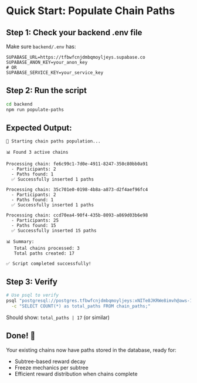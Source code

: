 # Quick Start: Populate Chain Paths

## Step 1: Check your backend .env file

Make sure `backend/.env` has:
```env
SUPABASE_URL=https://tfbwfcnjdmbqmoyljeys.supabase.co
SUPABASE_ANON_KEY=your_anon_key
# OR
SUPABASE_SERVICE_KEY=your_service_key
```

## Step 2: Run the script

```bash
cd backend
npm run populate-paths
```

## Expected Output:

```
🔄 Starting chain paths population...

📊 Found 3 active chains

Processing chain: fe6c99c1-7d0e-4911-8247-350c80bb0a91
  - Participants: 2
  - Paths found: 1
  ✅ Successfully inserted 1 paths

Processing chain: 35c701e0-0198-4b8a-a873-d2f4aef96fc4
  - Participants: 2
  - Paths found: 1
  ✅ Successfully inserted 1 paths

Processing chain: ccd70ea4-90f4-435b-8093-a869d03b6e98
  - Participants: 25
  - Paths found: 15
  ✅ Successfully inserted 15 paths

📊 Summary:
   Total chains processed: 3
   Total paths created: 17

✅ Script completed successfully!
```

## Step 3: Verify

```bash
# Use psql to verify
psql "postgresql://postgres.tfbwfcnjdmbqmoyljeys:xNITe8JKRWe8imvh@aws-1-eu-north-1.pooler.supabase.com:6543/postgres" \
  -c "SELECT COUNT(*) as total_paths FROM chain_paths;"
```

Should show: `total_paths | 17` (or similar)

## Done! 🎉

Your existing chains now have paths stored in the database, ready for:
- Subtree-based reward decay
- Freeze mechanics per subtree
- Efficient reward distribution when chains complete